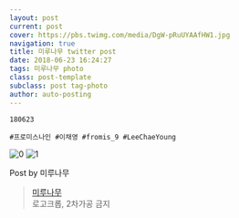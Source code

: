 ```yaml
---
layout: post
current: post
cover: https://pbs.twimg.com/media/DgW-pRuUYAAfHW1.jpg
navigation: true
title: 미루나무 twitter post
date: 2018-06-23 16:24:27
tags: 미루나무 photo
class: post-template
subclass: post tag-photo
author: auto-posting
---
```


```  
180623  
  
#프로미스나인 #이채영 #fromis_9 #LeeChaeYoung  

```

![0](https://pbs.twimg.com/media/DgW-pRnVMAAil9U.jpg)
![1](https://pbs.twimg.com/media/DgW-pRuUYAAfHW1.jpg)


Post by 미루나무

> [미루나무](https://twitter.com/000514net)  
  로고크롭, 2차가공 금지